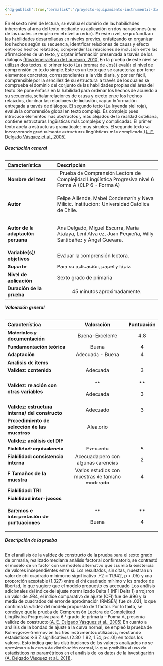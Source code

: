 ```yaml
---
{"dg-publish":true,"permalink":"/proyecto-equipamiento-instrumental-dioses/prueba-de-comprension-lectora-de-complejidad-lingueistica-progresiva-para-sexto-grado-de-primaria-forma-a-clp-6-a/"}
---
```


En el sexto nivel de lectura, se evalúa el dominio de las habilidades inherentes al área del texto mediante su aplicación en dos narraciones (una de las cuales se emplea en el nivel anterior). En este nivel, se profundizan las habilidades desarrolladas en niveles previos, enfatizando en organizar los hechos según su secuencia, identificar relaciones de causa y efecto entre los hechos relatados, comprender las relaciones de inclusión entre las afirmaciones de un texto, y captar información presentada a través de los diálogos [(Rivadeneira Bran de Laureano, 2010)](https://www.zotero.org/google-docs/?dGEyQ0)
En la prueba de este nivel se utilizan dos textos, el primer texto (Las bromas de José) evalúa el nivel de comprensión en texto simple. Este es un texto que se caracteriza por tener elementos concretos, correspondientes a la vida diaria, y por ser fácil, comprensible por la sencillez de su estructura, a través de los cuales se comprueba el dominio del conjunto de las habilidades propias del área del texto. Se pone énfasis en la habilidad para ordenar los hechos de acuerdo a su secuencia, señalar relaciones de causa y efecto entre los hechos relatados, dominar las relaciones de inclusión, captar información entregada a través de diálogos. El segundo texto (La leyenda piel roja), evalúa la comprensión global en texto complejo. Es complejo pues introduce elementos más abstractos y más alejados de la realidad cotidiana, contiene estructuras lingüísticas más complejas y complicadas. El primer texto apela a estructuras gramaticales muy simples. El segundo texto va incorporando gradualmente estructuras lingüísticas más complicada [(A. E. Delgado Vásquez et al., 2005)](https://www.zotero.org/google-docs/?v6MM9Q).
###### <a name="_3538tvxeoqb1"></a>**Descripción general**

|**Característica**|**Descripción**|
| :- | :- |
|**Nombre del test**|` `Prueba de Comprensión Lectora de Complejidad Lingüística Progresiva nivel 6 Forma A (CLP 6 - Forma A)|
|**Autor**|<p>Felipe Alliende, Mabel Condemarín y Neva Milicic. Institución : Universidad Católica de Chile. </p><p></p>|
|**Autor de la adaptación peruana**|<p>Ana Delgado, Miguel Escurra, María Atalaya, Leni Alvarez, Juan Pequeña, Willy Santibáñez y Ángel Guevara.</p><p></p>|
|**Variable(s)/ objetivos**|Evaluar la comprensión lectora.|
|**Soporte**|Para su aplicación, papel y lápiz. |
|**Nivel de aplicación**|Sexto grado de primaria|
|**Duración de la prueba**|`      `45 minutos aproximadamente. |
###### <a name="_havhnr9wpzyw"></a>**Valoración general**

|**Característica**|**Valoración**|**Puntuación**|
| :- | :-: | :-: |
|**Materiales y documentación**|Buena-Excelente|4\.8|
|**Fundamentación teórica**|Buena|4|
|**Adaptación**|Adecuada - Buena|4|
|**Análisis de ítems**|||
|**Validez: contenido**|Adecuada|3|
|**Validez: relación con otras variables**|<p>** </p><p>Adecuada</p>|<p>** </p><p>3</p>|
|**Validez: estructura interna/ del constructo**|Adecuado |3|
|**Procedimiento de selección de las muestras**|Aleatorio||
|**Validez: análisis del DIF**|||
|**Fiabilidad: equivalencia**|Excelente|5|
|**Fiabilidad: consistencia interna**|Adecuada pero con algunas carencias|2|
|**F Tamaños de la muestra**|Varios estudios con muestras de tamaño moderado|4|
|**Fiabilidad: TRI**|||
|**Fiabilidad inter-jueces**|||
|**Baremos e interpretación de puntuaciones**|<p>** </p><p>Buena</p>|<p>** </p><p>4</p>|
###### <a name="_cl41o881809"></a>**Descripción de la prueba**
En el análisis de la validez de constructo de la prueba para el sexto grado de primaria, realizado mediante análisis factorial confirmatorio, se contrastó el modelo de un factor con un modelo alternativo que asumía la existencia de valores independientes entre sí. Los resultados, sin citas, muestran un valor de chi cuadrado mínimo no significativo (÷2 = 11.942, p > .05) y una proporción aceptable (1.327) entre el chi cuadrado mínimo y los grados de libertad, lo que sugiere que el modelo propuesto es adecuado. Los análisis adicionales del índice del ajuste normalizado Delta 1 (NFI Delta 1) arrojaron un valor de .984, el índice comparativo de ajuste (CFI) fue de .996 y la media de cuadrados del error de aproximación (RMSEA) fue de .021, lo que confirma la validez del modelo propuesto de 1 factor. Por lo tanto, se concluye que la prueba de Comprensión Lectora de Complejidad Lingüística Progresiva para 6.º grado de primaria – Forma A, presenta validez de constructo [(A. E. Delgado Vásquez et al., 2005)](https://www.zotero.org/google-docs/?RhAEgz)
En cuanto al análisis de la bondad de ajuste a la curva normal, se empleó la prueba de Kolmogorov-Smirnov en los tres instrumentos utilizados, mostrando estadísticos K-S Z significativos (2.30, 1.92, 1.74, p< .01) en todos los valores. Esto indica que las distribuciones de los valores analizados no se aproximan a la curva de distribución normal, lo que posibilita el uso de estadísticos no paramétricos en el análisis de los datos de la investigación [(A. Delgado Vásquez et al., 2011)](https://www.zotero.org/google-docs/?PfIVYC).